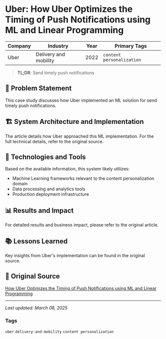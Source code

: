 # Uber: How Uber Optimizes the Timing of Push Notifications using ML and Linear Programming

| Company | Industry | Year | Primary Tags | 
|---------|----------|------|--------------|
| Uber | Delivery and mobility | 2022 | `content personalization` |

> **TL;DR**: Send timely push notifications

## 📝 Problem Statement

This case study discusses how Uber implemented an ML solution for send timely push notifications.

## 🏗️ System Architecture and Implementation

The article details how Uber approached this ML implementation. For the full technical details, refer to the original source.

## 🔧 Technologies and Tools

Based on the available information, this system likely utilizes:

- Machine Learning frameworks relevant to the content personalization domain
- Data processing and analytics tools
- Production deployment infrastructure

## 📊 Results and Impact

For detailed results and business impact, please refer to the original article.

## 📚 Lessons Learned

Key insights from Uber's implementation can be found in the original source.

## 🔗 Original Source

[How Uber Optimizes the Timing of Push Notifications using ML and Linear Programming](https://www.uber.com/en-US/blog/how-uber-optimizes-push-notifications-using-ml/)

---

*Last updated: March 08, 2025*

### Tags

`uber` `delivery-and-mobility` `content personalization`
